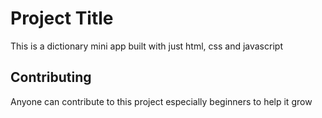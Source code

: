 # Project Title

This is a dictionary mini app built with just html, css and javascript


## Contributing

Anyone can contribute to this project especially beginners to help it grow

